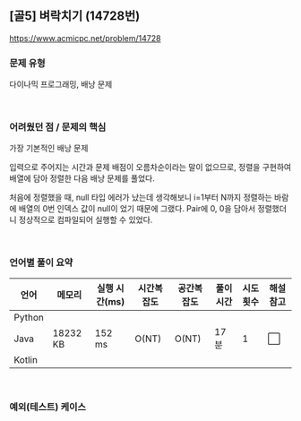 ## [골5] 벼락치기 (14728번)

https://www.acmicpc.net/problem/14728

### 문제 유형

다이나믹 프로그래밍, 배낭 문제

<br>

### 어려웠던 점 / 문제의 핵심

가장 기본적인 배낭 문제

입력으로 주어지는 시간과 문제 배점이 오름차순이라는 말이 없으므로, 정렬을 구현하여 배열에 담아 정렬한 다음 배낭 문제를 풀었다.

처음에 정렬했을 때, null 타입 에러가 났는데 생각해보니 i=1부터 N까지 정렬하는 바람에 배열의 0번 인덱스 값이 null이 었기 때문에 그랬다. Pair에 0, 0을 담아서 정렬했더니 정상적으로 컴파일되어 실행할 수 있었다.

<br>

### 언어별 풀이 요약

| 언어   | 메모리   | 실행 시간(ms) | 시간복잡도 | 공간복잡도 | 풀이 시간 | 시도 횟수 | 해설 참고            |
| ------ | -------- | ------------- | ---------- | ---------- | --------- | --------- | -------------------- |
| Python |          |               |            |            |           |           |                      |
| Java   | 18232 KB | 152 ms        | O(NT)      | O(NT)      | 17분      | 1         | :white_large_square: |
| Kotlin |          |               |            |            |           |           |                      |

<br>

### 예외(테스트) 케이스

```
```

